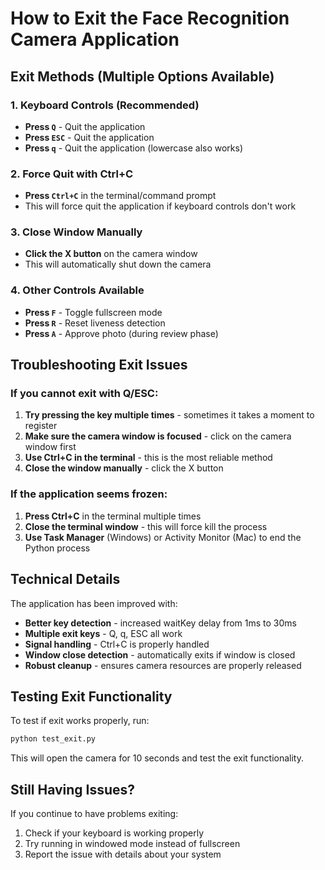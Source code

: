 # How to Exit the Face Recognition Camera Application

## Exit Methods (Multiple Options Available)

### 1. **Keyboard Controls (Recommended)**
- **Press `Q`** - Quit the application
- **Press `ESC`** - Quit the application  
- **Press `q`** - Quit the application (lowercase also works)

### 2. **Force Quit with Ctrl+C**
- **Press `Ctrl+C`** in the terminal/command prompt
- This will force quit the application if keyboard controls don't work

### 3. **Close Window Manually**
- **Click the X button** on the camera window
- This will automatically shut down the camera

### 4. **Other Controls Available**
- **Press `F`** - Toggle fullscreen mode
- **Press `R`** - Reset liveness detection
- **Press `A`** - Approve photo (during review phase)

## Troubleshooting Exit Issues

### If you cannot exit with Q/ESC:
1. **Try pressing the key multiple times** - sometimes it takes a moment to register
2. **Make sure the camera window is focused** - click on the camera window first
3. **Use Ctrl+C in the terminal** - this is the most reliable method
4. **Close the window manually** - click the X button

### If the application seems frozen:
1. **Press Ctrl+C** in the terminal multiple times
2. **Close the terminal window** - this will force kill the process
3. **Use Task Manager** (Windows) or Activity Monitor (Mac) to end the Python process

## Technical Details

The application has been improved with:
- **Better key detection** - increased waitKey delay from 1ms to 30ms
- **Multiple exit keys** - Q, q, ESC all work
- **Signal handling** - Ctrl+C is properly handled
- **Window close detection** - automatically exits if window is closed
- **Robust cleanup** - ensures camera resources are properly released

## Testing Exit Functionality

To test if exit works properly, run:
```bash
python test_exit.py
```

This will open the camera for 10 seconds and test the exit functionality.

## Still Having Issues?

If you continue to have problems exiting:
1. Check if your keyboard is working properly
2. Try running in windowed mode instead of fullscreen
3. Report the issue with details about your system








